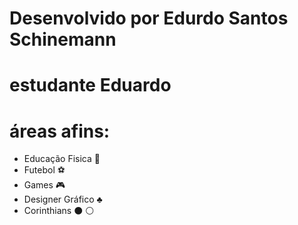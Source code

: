 # Desenvolvido por Edurdo Santos Schinemann
# estudante Eduardo
# áreas afins:
- Educação Fisica :notebook:
- Futebol :soccer:
- Games :video_game:
- Designer Gráfico :clubs:
- Corinthians :black_circle: :white_circle:
